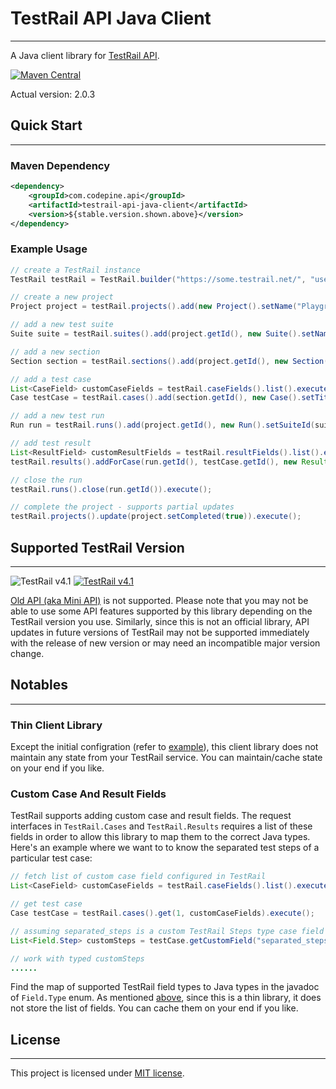 # TestRail API Java Client
--------------------------

A Java client library for [TestRail API](http://docs.gurock.com/testrail-api2/start).

[![Maven Central](https://maven-badges.herokuapp.com/maven-central/com.codepine.api/testrail-api-java-client/badge.svg)](https://maven-badges.herokuapp.com/maven-central/com.codepine.api/testrail-api-java-client)

Actual version: 2.0.3 

## Quick Start
--------------

### Maven Dependency
```xml
<dependency>
    <groupId>com.codepine.api</groupId>
    <artifactId>testrail-api-java-client</artifactId>
    <version>${stable.version.shown.above}</version>
</dependency>
```

### Example Usage
```java
// create a TestRail instance
TestRail testRail = TestRail.builder("https://some.testrail.net/", "username", "password").applicationName("playground").build();

// create a new project
Project project = testRail.projects().add(new Project().setName("Playground Project")).execute();

// add a new test suite
Suite suite = testRail.suites().add(project.getId(), new Suite().setName("Functional Tests")).execute();

// add a new section
Section section = testRail.sections().add(project.getId(), new Section().setSuiteId(suite.getId()).setName("Boundary Cases")).execute();

// add a test case
List<CaseField> customCaseFields = testRail.caseFields().list().execute();
Case testCase = testRail.cases().add(section.getId(), new Case().setTitle("Be able to play in playground"), customCaseFields).execute();

// add a new test run
Run run = testRail.runs().add(project.getId(), new Run().setSuiteId(suite.getId()).setName("Weekly Regression")).execute();

// add test result
List<ResultField> customResultFields = testRail.resultFields().list().execute();
testRail.results().addForCase(run.getId(), testCase.getId(), new Result().setStatusId(1), customResultFields).execute();

// close the run
testRail.runs().close(run.getId()).execute();

// complete the project - supports partial updates
testRail.projects().update(project.setCompleted(true)).execute();
```

## Supported TestRail Version
-----------------------------
![TestRail v4.1](https://img.shields.io/badge/TestRail-v4.1-blue.svg)
[![TestRail v4.1](https://img.shields.io/badge/TestRail%20API-v2-orange.svg)](http://docs.gurock.com/testrail-api2/start)

[Old API (aka Mini API)](http://docs.gurock.com/testrail-api/start) is not supported. Please note that you may not be able to use some API features supported by this library depending on the TestRail version you use. Similarly, since this is not an official library, API updates in future versions of TestRail may not be supported immediately with the release of new version or may need an incompatible major version change.

## Notables
------------

### Thin Client Library
Except the initial configration (refer to [example](#example-usage)), this client library does not maintain any state from your TestRail service. You can maintain/cache state on your end if you like.

### Custom Case And Result Fields
TestRail supports adding custom case and result fields. The request interfaces in ```TestRail.Cases``` and ```TestRail.Results``` requires a list of these fields in order to allow this library to map them to the correct Java types. Here's an example where we want to to know the separated test steps of a particular test case:
```java
// fetch list of custom case field configured in TestRail
List<CaseField> customCaseFields = testRail.caseFields().list().execute();

// get test case
Case testCase = testRail.cases().get(1, customCaseFields).execute();

// assuming separated_steps is a custom TestRail Steps type case field
List<Field.Step> customSteps = testCase.getCustomField("separated_steps");

// work with typed customSteps
......
```
Find the map of supported TestRail field types to Java types in the javadoc of ```Field.Type``` enum.
As mentioned [above](#thin-client-library), since this is a thin library, it does not store the list of fields. You can cache them on your end if you like.

## License
----------
This project is licensed under [MIT license](http://opensource.org/licenses/MIT).

